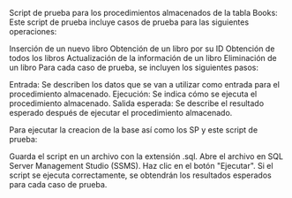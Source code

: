 Script de prueba para los procedimientos almacenados de la tabla Books:
Este script de prueba incluye casos de prueba para las siguientes operaciones:

Inserción de un nuevo libro
Obtención de un libro por su ID
Obtención de todos los libros
Actualización de la información de un libro
Eliminación de un libro
Para cada caso de prueba, se incluyen los siguientes pasos:

Entrada: Se describen los datos que se van a utilizar como entrada para el procedimiento almacenado.
Ejecución: Se indica cómo se ejecuta el procedimiento almacenado.
Salida esperada: Se describe el resultado esperado después de ejecutar el procedimiento almacenado.

Para ejecutar la creacion de la base así como los SP y este script de prueba:

Guarda el script en un archivo con la extensión .sql.
Abre el archivo en SQL Server Management Studio (SSMS).
Haz clic en el botón "Ejecutar".
Si el script se ejecuta correctamente, se obtendrán los resultados esperados para cada caso de prueba.